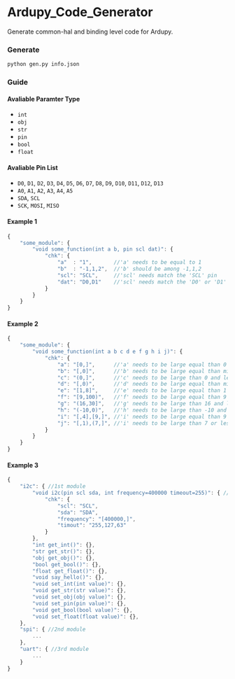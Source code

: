 # Ardupy_Code_Generator
Generate common-hal and binding level code for Ardupy.

### Generate
```bash
python gen.py info.json
```

### Guide
#### Avaliable Paramter Type
- `int`
- `obj`
- `str`
- `pin`
- `bool`
- `float`

#### Avaliable Pin List
- `D0`, `D1`, `D2`, `D3`, `D4`, `D5`, `D6`, `D7`, `D8`, `D9`, `D10`, `D11`, `D12`, `D13`
- `A0`, `A1`, `A2`, `A3`, `A4`, `A5`
- `SDA`, `SCL`
- `SCK`, `MOSI`, `MISO`

#### Example 1
```js
{
    "some_module": {
        "void some_function(int a b, pin scl dat)": {
            "chk": {
                "a"  : "1",       //'a' needs to be equal to 1
                "b"  : "-1,1,2",  //'b' should be among -1,1,2
                "scl": "SCL",     //'scl' needs match the 'SCL' pin
                "dat": "D0,D1"    //'scl' needs match the 'D0' or 'D1' pin
            }
        }
    }
}
```

#### Example 2
```js
{
    "some_module": {
        "void some_function(int a b c d e f g h i j)": {
            "chk": {
                "a": "[0,]",      //'a' needs to be large equal than 0 and less equal than max int
                "b": "[,0]",      //'b' needs to be large equal than min int and less equal than 0 
                "c": "(0,]",      //'c' needs to be large than 0 and less equal than max int
                "d": "[,0)",      //'d' needs to be large equal than min int and less than 0 
                "e": "[1,8]",     //'e' needs to be large equal than 1 and less equal than 8
                "f": "[9,100)",   //'f' needs to be large equal than 9 and less than 100
                "g": "(16,30]",   //'g' needs to be large than 16 and less equal than 30
                "h": "(-10,0)",   //'h' needs to be large than -10 and less than 0
                "i": "[,4],[9,]", //'i' needs to be large equal than 9 or less equal than 4
                "j": "[,1),(7,]", //'i' needs to be large than 7 or less than 1
            }
        }
    }
}
```

#### Example 3
```js
{
    "i2c": { //1st module
        "void i2c(pin scl sda, int frequency=400000 timeout=255)": { //a parameter can with default value
            "chk": {
                "scl": "SCL",
                "sda": "SDA",
                "frequency": "[400000,]",
                "timout": "255,127,63"
            }
        },
        "int get_int()": {},
        "str get_str()": {},
        "obj get_obj()": {},
        "bool get_bool()": {},
        "float get_float()": {},
        "void say_hello()": {},
        "void set_int(int value)": {},
        "void get_str(str value)": {},
        "void set_obj(obj value)": {},
        "void set_pin(pin value)": {},
        "void get_bool(bool value)": {},
        "void set_float(float value)": {},
    },
    "spi": { //2nd module
        ...
    },
    "uart": { //3rd module
        ...
    }
}
```